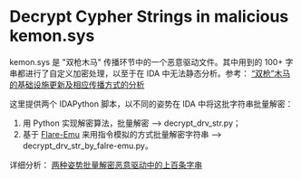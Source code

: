 # Decrypt Cypher Strings in malicious kemon.sys

kemon.sys 是 "双枪木马" 传播环节中的一个恶意驱动文件。其中用到的 100+ 字串都进行了自定义加密处理，以至于在 IDA 中无法静态分析。参考：
[“双枪”木马的基础设施更新及相应传播方式的分析](https://mp.weixin.qq.com/s/KHa5GyCvbZwXruv0uK6weA)

这里提供两个 IDAPython 脚本，以不同的姿势在 IDA 中将这批字符串批量解密：
1. 用 Python 实现解密算法，批量解密 ——> decrypt_drv_str.py；
2. 基于 [Flare-Emu](https://github.com/fireeye/flare-emu) 来用指令模拟的方式批量解密字符串 --> decrypt_drv_str_by_falre-emu.py。

详细分析： [两种姿势批量解密恶意驱动中的上百条字串](https://mp.weixin.qq.com/s/w1H6iqldtHKjuM5QTU5cPQ)

